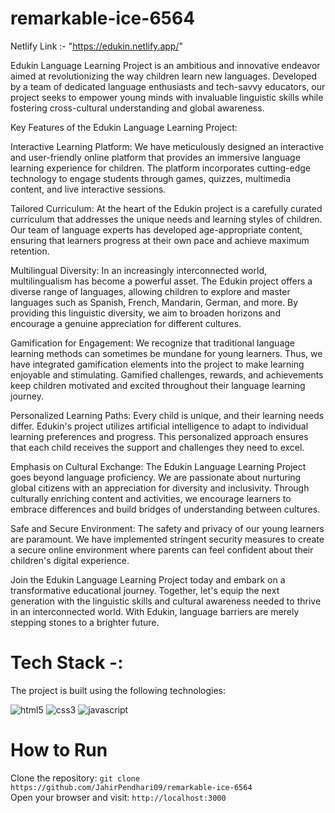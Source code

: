 # remarkable-ice-6564
 Netlify Link :- "https://edukin.netlify.app/"
 <br/>

Edukin Language Learning Project is an ambitious and innovative endeavor aimed at revolutionizing the way children learn new languages. Developed by a team of dedicated language enthusiasts and tech-savvy educators, our project seeks to empower young minds with invaluable linguistic skills while fostering cross-cultural understanding and global awareness.

Key Features of the Edukin Language Learning Project:

Interactive Learning Platform: We have meticulously designed an interactive and user-friendly online platform that provides an immersive language learning experience for children. The platform incorporates cutting-edge technology to engage students through games, quizzes, multimedia content, and live interactive sessions.

Tailored Curriculum: At the heart of the Edukin project is a carefully curated curriculum that addresses the unique needs and learning styles of children. Our team of language experts has developed age-appropriate content, ensuring that learners progress at their own pace and achieve maximum retention.

Multilingual Diversity: In an increasingly interconnected world, multilingualism has become a powerful asset. The Edukin project offers a diverse range of languages, allowing children to explore and master languages such as Spanish, French, Mandarin, German, and more. By providing this linguistic diversity, we aim to broaden horizons and encourage a genuine appreciation for different cultures.

Gamification for Engagement: We recognize that traditional language learning methods can sometimes be mundane for young learners. Thus, we have integrated gamification elements into the project to make learning enjoyable and stimulating. Gamified challenges, rewards, and achievements keep children motivated and excited throughout their language learning journey.

Personalized Learning Paths: Every child is unique, and their learning needs differ. Edukin's project utilizes artificial intelligence to adapt to individual learning preferences and progress. This personalized approach ensures that each child receives the support and challenges they need to excel.

Emphasis on Cultural Exchange: The Edukin Language Learning Project goes beyond language proficiency. We are passionate about nurturing global citizens with an appreciation for diversity and inclusivity. Through culturally enriching content and activities, we encourage learners to embrace differences and build bridges of understanding between cultures.

Safe and Secure Environment: The safety and privacy of our young learners are paramount. We have implemented stringent security measures to create a secure online environment where parents can feel confident about their children's digital experience.

Join the Edukin Language Learning Project today and embark on a transformative educational journey. Together, let's equip the next generation with the linguistic skills and cultural awareness needed to thrive in an interconnected world. With Edukin, language barriers are merely stepping stones to a brighter future.

# Tech Stack -:<br/>
The project is built using the following technologies:
<p >
    <img src="https://img.shields.io/badge/HTML5-E34F26?style=for-the-badge&logo=html5&logoColor=white" alt="html5" />
    <img src="https://img.shields.io/badge/CSS3-1572B6?style=for-the-badge&logo=css3&logoColor=white" alt="css3" /> 
    <img src="https://img.shields.io/badge/JavaScript-323330?style=for-the-badge&logo=javascript&logoColor=F7DF1E" alt="javascript" />
</p>


# How to Run <br/>
Clone the repository:   ``` git clone https://github.com/JahirPendhari09/remarkable-ice-6564 ``` <br/>
Open your browser and visit:   ``` http://localhost:3000 ``` <br/>

